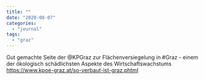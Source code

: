 ```yaml
---
title: ""
date: "2020-08-07"
categories: 
  - "journal"
tags: 
  - "graz"
---
```


Gut gemachte Seite der @KPGraz zur Flächenversiegelung in #Graz - einem der ökologisch schädlichsten Aspekte des Wirtschaftswachstums https://www.kpoe-graz.at/so-verbaut-ist-graz.phtml
